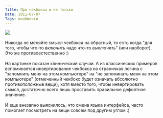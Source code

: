 ```yaml
---
Title: Про чекбоксы и не только
Date: 2011-07-07
Tags: юзабилити
---
```


<div class="text"><img src="http://dl.dropbox.com/u/140528/site/inverted_checkbox.png" /><br /><br />
Никогда не меняйте смысл чекбокса на обратный, то есть когда "для того, чтобы что-то <i>включить</i> надо что-то <i>выключить</i>" (или наоборот). Это же противоестественно :)<br /><br />
На картинке показан клинический случай. А из классических примеров вспоминается инвертирование чекбокса на страничках логина с "запомнить меня на этом компьютере" на "не запоминать меня на этом компьютере" (отмеченный чекбокс будет означать абсолютно противоположные вещи), хотя вместо того, чтобы инвертировать смысл, достаточно всего лишь проставить правильное дефолтное значение.<br /><br />
И еще внезапно выяснилось, что смена языка интерфейса, часто помогает посмотреть на вещи совсем под другим углом :)</div>